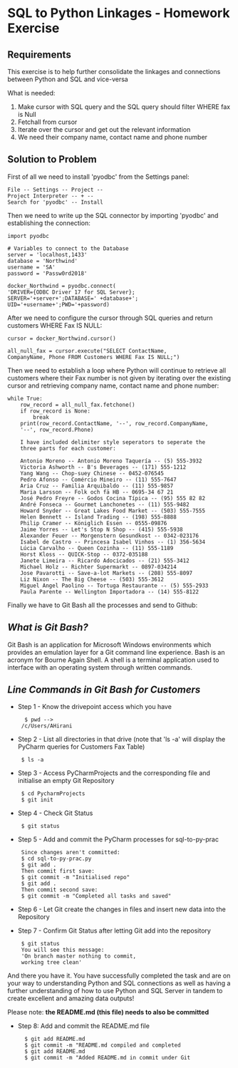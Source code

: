 
# SQL to Python Linkages - Homework Exercise

## Requirements

This exercise is to help further consolidate the linkages and connections between Python and SQL and vice-versa

What is needed:
1) Make cursor with SQL query and the SQL query should filter WHERE fax is Null
2) Fetchall from cursor
3) Iterate over the cursor and get out the relevant information
4) We need their company name, contact name and phone number


## Solution to Problem

First of all we need to install 'pyodbc' from the Settings panel:
````
File -- Settings -- Project -- 
Project Interpreter -- + -- 
Search for 'pyodbc' -- Install
````

Then we need to write up the SQL connector by importing 'pyodbc' and establishing the connection:
````
import pyodbc

# Variables to connect to the Database
server = 'localhost,1433'
database = 'Northwind'
username = 'SA'
password = 'Passw0rd2018'

docker_Northwind = pyodbc.connect(
'DRIVER={ODBC Driver 17 for SQL Server};
SERVER='+server+';DATABASE=' +database+';
UID='+username+';PWD='+password)
````

After we need to configure the cursor through SQL queries and return customers WHERE Fax IS NULL:

````
cursor = docker_Northwind.cursor()

all_null_fax = cursor.execute("SELECT ContactName, 
CompanyName, Phone FROM Customers WHERE Fax IS NULL;")
````

Then we need to establish a loop where Python will continue to retrieve all customers where their Fax number is not given by iterating over the existing cursor and retrieving company name, contact name and phone number:

````
while True:
    row_record = all_null_fax.fetchone()
    if row_record is None:
        break
    print(row_record.ContactName, '--', row_record.CompanyName, 
    '--', row_record.Phone)
    
    I have included delimiter style seperators to seperate the 
    three parts for each customer:
    
    Antonio Moreno -- Antonio Moreno Taquería -- (5) 555-3932
    Victoria Ashworth -- B's Beverages -- (171) 555-1212
    Yang Wang -- Chop-suey Chinese -- 0452-076545
    Pedro Afonso -- Comércio Mineiro -- (11) 555-7647
    Aria Cruz -- Familia Arquibaldo -- (11) 555-9857
    Maria Larsson -- Folk och fä HB -- 0695-34 67 21
    José Pedro Freyre -- Godos Cocina Típica -- (95) 555 82 82
    André Fonseca -- Gourmet Lanchonetes -- (11) 555-9482
    Howard Snyder -- Great Lakes Food Market -- (503) 555-7555
    Helen Bennett -- Island Trading -- (198) 555-8888
    Philip Cramer -- Königlich Essen -- 0555-09876
    Jaime Yorres -- Let's Stop N Shop -- (415) 555-5938
    Alexander Feuer -- Morgenstern Gesundkost -- 0342-023176
    Isabel de Castro -- Princesa Isabel Vinhos -- (1) 356-5634
    Lúcia Carvalho -- Queen Cozinha -- (11) 555-1189
    Horst Kloss -- QUICK-Stop -- 0372-035188
    Janete Limeira -- Ricardo Adocicados -- (21) 555-3412
    Michael Holz -- Richter Supermarkt -- 0897-034214
    Jose Pavarotti -- Save-a-lot Markets -- (208) 555-8097
    Liz Nixon -- The Big Cheese -- (503) 555-3612
    Miguel Angel Paolino -- Tortuga Restaurante -- (5) 555-2933
    Paula Parente -- Wellington Importadora -- (14) 555-8122
````

Finally we have to Git Bash all the processes and send to Github:

## *What is Git Bash?*
Git Bash is an application for Microsoft Windows environments which provides an emulation layer for a Git command line experience. Bash is an acronym for Bourne Again Shell. A shell is a terminal application used to interface with an operating system through written commands.

## *Line Commands in Git Bash for Customers*
- Step 1 - Know the drivepoint access which you have

        $ pwd -->
       /c/Users/AHirani
       
- Step 2 - List all directories in that drive (note that 'ls -a' will display the PyCharm queries for Customers Fax Table)

       $ ls -a
       
- Step 3 - Access PyCharmProjects and the corresponding file and initialise an empty Git Repository

       $ cd PycharmProjects
       $ git init
       
- Step 4 - Check Git Status

       $ git status
       
- Step 5 - Add and commit the PyCharm processes for sql-to-py-prac

       Since changes aren't committed:
       $ cd sql-to-py-prac.py
       $ git add .
       Then commit first save:
       $ git commit -m "Initialised repo"
       $ git add .
       Then commit second save:
       $ git commit -m "Completed all tasks and saved"
   
- Step 6 - Let Git create the changes in files and insert new data into the Repository
- Step 7 - Confirm Git Status after letting Git add into the repository

       $ git status
       You will see this message:
       'On branch master nothing to commit, 
       working tree clean'

And there you have it. You have successfully completed the task and are on your way to understanding Python and SQL connections as well as having a further understanding of how to use Python and SQL Server in tandem to create excellent and amazing data outputs!
       
Please note: **the README.md (this file) needs to also be committed**

- Step 8: Add and commit the README.md file

        $ git add README.md
        $ git commit -m "README.md compiled and completed
        $ git add README.md
        $ git commit -m "Added README.md in commit under Git
